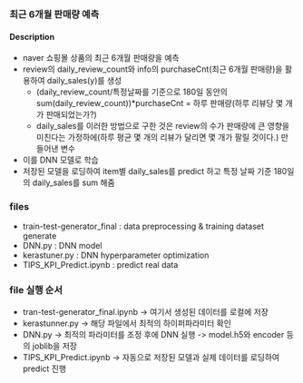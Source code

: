 ### 최근 6개월 판매량 예측

#### Description

- naver 쇼핑몰 상품의 최근 6개월 판매량을 예측
- review의 daily_review_count와 info의 purchaseCnt(최근 6개월 판매량)을 활용하여 daily_sales(y)를 생성
  - (daily_review_count/특정날짜를 기준으로 180일 동안의 sum(daily_review_count))*purchaseCnt = 하루 판매량(하루 리뷰당 몇 개가 판매되었는가?)
  - daily_sales를 이러한 방법으로 구한 것은 review의 수가 판매량에 큰 영향을 미친다는 가정하에(하루 평균 몇 개의 리뷰가 달리면 몇 개가 팔릴 것이다.) 만들어낸 변수
- 이를 DNN 모델로 학습
- 저장된 모델을 로딩하여 item별 daily_sales를 predict 하고 특정 날짜 기준 180일의 daily_sales를 sum 해줌

### files

- train-test-generator_final : data preprocessing & training dataset generate
- DNN.py : DNN model
- kerastuner.py : DNN hyperparameter optimization
- TIPS_KPI_Predict.ipynb : predict real data


### file 실행 순서

- tran-test-generator_final.ipynb -> 여기서 생성된 데이터를 로컬에 저장
- kerastunner.py -> 해당 파일에서 최적의 하이퍼파라미터 확인
- DNN.py -> 최적의 파라미터를 조정 후에 DNN 실행 -> model.h5와 encoder 등의 joblib을 저장
- TIPS_KPI_Predict.ipynb -> 자동으로 저장된 모델과 실제 데이터를 로딩하여 predict 진행
